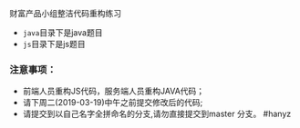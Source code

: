 财富产品小组整洁代码重构练习
* `java`目录下是java题目
* `js`目录下是js题目

### 注意事项：
* 前端人员重构JS代码，服务端人员重构JAVA代码；
* 请下周二(2019-03-19)中午之前提交修改后的代码;
* 请提交到以自己名字全拼命名的分支,请勿直接提交到master 分支。
#hanyz